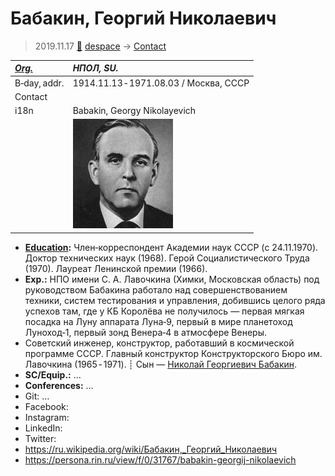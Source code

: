 # Бабакин, Георгий Николаевич
> 2019.11.17 [🚀](../index/index.md) [despace](index.md) → [Contact](contact.md)

|*[Org.](contact.md)*|*НПОЛ, SU.*|
|:--|:--|
|B‑day, addr.|1914.11.13 ‑ 1971.08.03 / Москва, СССР|
|Contact| |
|i18n|Babakin, Georgy Nikolayevich|
| |[![](f/contact/b/babakin1_photo_thumb.jpg)](f/contact/b/babakin1_photo.jpg)|

   - **[Education](edu.md):** Член‑корреспондент Академии наук СССР (c 24.11.1970). Доктор технических наук (1968). Герой Социалистического Труда (1970). Лауреат Ленинской премии (1966).
   - **Exp.:** НПО имени С. А. Лавочкина (Химки, Московская область) под руководством Бабакина работало над совершенствованием техники, систем тестирования и управления, добившись целого ряда успехов там, где у КБ Королёва не получилось — первая мягкая посадка на Луну аппарата Луна‑9, первый в мире планетоход Луноход‑1, первый зонд Венера‑4 в атмосфере Венеры.
   - Советский инженер, конструктор, работавший в космической программе СССР. Главный конструктор Конструкторского Бюро им. Лавочкина (1965 ‑ 1971). ┊ Сын — [Николай Георгиевич Бабакин](zz_babakin2.md).
   - **SC/Equip.:** …
   - **Conferences:** …
   - Git: …
   - Facebook: 
   - Instagram: 
   - LinkedIn: 
   - Twitter: 
   - <https://ru.wikipedia.org/wiki/Бабакин,_Георгий_Николаевич>
   - <https://persona.rin.ru/view/f/0/31767/babakin-georgij-nikolaevich>

